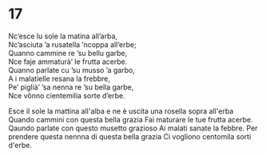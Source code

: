 # 17  
  
Nc’esce lu sole la matina all’arba,  
Nc’asciuta ’a rusatella ’ncoppa all’erbe;  
Quanno cammine re ’su bellu garbe,  
Nce faje ammaturà’ le frutta acerbe.  
Quanno parlate cu ’su musso ’a garbo,  
A i malatielle resana la frebbre,  
Pe’ piglià’ ’sa nenna re ’su bella garbe,  
Nce vônno cientemilia sorte d’erbe.

Esce il sole la mattina all'alba
e ne è uscita una rosella sopra all'erba
Quando cammini con questa bella grazia
Fai maturare le tue frutta acerbe.
Qaundo parlate con questo musetto grazioso
Ai malati sanate la febbre.
Per prendere questa nennna di questa bella grazia
Ci vogliono centomila sorti d'erbe.
